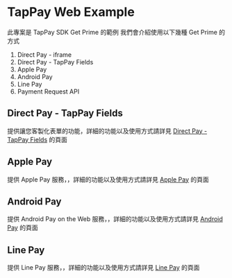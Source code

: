 # TapPay Web Example

此專案是 TapPay SDK Get Prime 的範例
我們會介紹使用以下幾種 Get Prime 的方式

1. Direct Pay - iframe
2. Direct Pay - TapPay Fields
3. Apple Pay
4. Android Pay
5. Line Pay
6. Payment Request API

## Direct Pay - TapPay Fields

提供讓您客製化表單的功能，詳細的功能以及使用方式請詳見 [Direct Pay - TapPay Fields](./TapPay_Fields) 的頁面

## Apple Pay

提供 Apple Pay 服務，，詳細的功能以及使用方式請詳見 [Apple Pay](./Apple_Pay) 的頁面

## Android Pay

提供 Android Pay on the Web 服務，，詳細的功能以及使用方式請詳見 [Android Pay](./Android_Pay) 的頁面

## Line Pay

提供 Line Pay 服務，，詳細的功能以及使用方式請詳見 [Line Pay](./Line_Pay) 的頁面